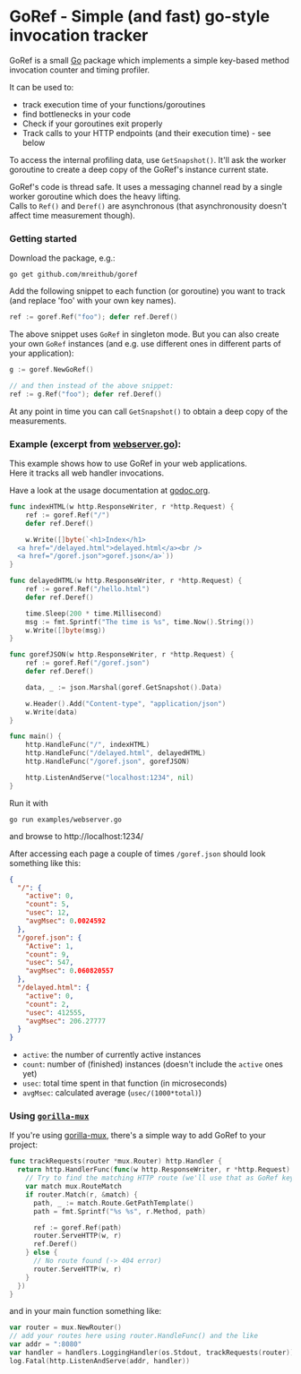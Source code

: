 # GoRef - Simple (and fast) go-style invocation tracker

GoRef is a small [Go][golang] package which implements a simple key-based
method invocation counter and timing profiler.

It can be used to:
- track execution time of your functions/goroutines
- find bottlenecks in your code
- Check if your goroutines exit properly
- Track calls to your HTTP endpoints (and their execution time) - see below

To access the internal profiling data, use `GetSnapshot()`.
It'll ask the worker goroutine to create a deep copy of the GoRef's instance current state.

GoRef's code is thread safe. It uses a messaging channel read by a single worker goroutine
which does the heavy lifting.  
Calls to `Ref()` and `Deref()` are asynchronous
(that asynchronousity doesn't affect time measurement though).  


### Getting started

Download the package, e.g.:

    go get github.com/mreithub/goref

Add the following snippet to each function (or goroutine) you want to track
(and replace 'foo' with your own key names).

```go
ref := goref.Ref("foo"); defer ref.Deref()
```

The above snippet uses `GoRef` in singleton mode. But you can also create your
own `GoRef` instances (and e.g. use different ones in different parts of your
application):

```go
g := goref.NewGoRef()

// and then instead of the above snippet:
ref := g.Ref("foo"); defer ref.Deref()
```


At any point in time you can call `GetSnapshot()` to obtain a deep copy of the measurements.


### Example (excerpt from [webserver.go](examples/webserver.go)):

This example shows how to use GoRef in your web applications.  
Here it tracks all web handler invocations.

Have a look at the usage documentation at [godoc.org][godoc].

```go
func indexHTML(w http.ResponseWriter, r *http.Request) {
	ref := goref.Ref("/")
	defer ref.Deref()

	w.Write([]byte(`<h1>Index</h1>
  <a href="/delayed.html">delayed.html</a><br />
  <a href="/goref.json">goref.json</a>`))
}

func delayedHTML(w http.ResponseWriter, r *http.Request) {
	ref := goref.Ref("/hello.html")
	defer ref.Deref()

	time.Sleep(200 * time.Millisecond)
	msg := fmt.Sprintf("The time is %s", time.Now().String())
	w.Write([]byte(msg))
}

func gorefJSON(w http.ResponseWriter, r *http.Request) {
	ref := goref.Ref("/goref.json")
	defer ref.Deref()

	data, _ := json.Marshal(goref.GetSnapshot().Data)

	w.Header().Add("Content-type", "application/json")
	w.Write(data)
}

func main() {
	http.HandleFunc("/", indexHTML)
	http.HandleFunc("/delayed.html", delayedHTML)
	http.HandleFunc("/goref.json", gorefJSON)

	http.ListenAndServe("localhost:1234", nil)
}
```

Run it with

    go run examples/webserver.go

and browse to http://localhost:1234/

After accessing each page a couple of times `/goref.json` should look something
like this:

```json
{
  "/": {
    "active": 0,
    "count": 5,
    "usec": 12,
    "avgMsec": 0.0024592
  },
  "/goref.json": {
    "Active": 1,
    "count": 9,
    "usec": 547,
    "avgMsec": 0.060820557
  },
  "/delayed.html": {
    "active": 0,
    "count": 2,
    "usec": 412555,
    "avgMsec": 206.27777
  }
}
```

- `active`: the number of currently active instances
- `count`: number of (finished) instances (doesn't include the `active` ones yet)
- `usec`: total time spent in that function (in microseconds)
- `avgMsec`: calculated average (`usec/(1000*total)`)

### Using [`gorilla-mux`][gorillamux]

If you're using [gorilla-mux][gorillamux], there's a simple way to
add GoRef to your project:

```go
func trackRequests(router *mux.Router) http.Handler {
  return http.HandlerFunc(func(w http.ResponseWriter, r *http.Request) {
    // Try to find the matching HTTP route (we'll use that as GoRef key)
    var match mux.RouteMatch
    if router.Match(r, &match) {
      path, _ := match.Route.GetPathTemplate()
      path = fmt.Sprintf("%s %s", r.Method, path)

      ref := goref.Ref(path)
      router.ServeHTTP(w, r)
      ref.Deref()
    } else {
      // No route found (-> 404 error)
      router.ServeHTTP(w, r)
    }
  })
}
```

and in your main function something like:

```go
var router = mux.NewRouter()
// add your routes here using router.HandleFunc() and the like
var addr = ":8080"
var handler = handlers.LoggingHandler(os.Stdout, trackRequests(router))
log.Fatal(http.ListenAndServe(addr, handler))
```

[golang]: https://golang.org/
[godoc]: https://godoc.org/github.com/mreithub/goref
[gorillamux]: https://github.com/gorilla/mux
